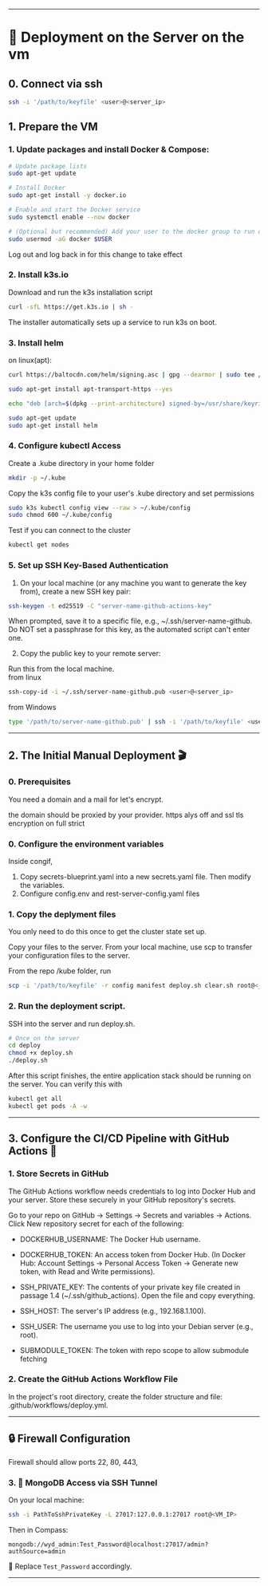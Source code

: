 
---

# 🚀 Deployment on the Server on the vm

## 0. Connect via ssh

```bash
ssh -i '/path/to/keyfile' <user>@<server_ip>
```

## 1. Prepare the VM

### 1. Update packages and install Docker & Compose:

```bash
# Update package lists
sudo apt-get update

# Install Docker
sudo apt-get install -y docker.io

# Enable and start the Docker service
sudo systemctl enable --now docker

# (Optional but recommended) Add your user to the docker group to run docker commands without sudo
sudo usermod -aG docker $USER
```
Log out and log back in for this change to take effect

### 2. Install k3s.io

Download and run the k3s installation script

```bash
curl -sfL https://get.k3s.io | sh -
```
The installer automatically sets up a service to run k3s on boot.

### 3. Install helm

on linux(apt):

```bash
curl https://baltocdn.com/helm/signing.asc | gpg --dearmor | sudo tee /usr/share/keyrings/helm.gpg > /dev/null

sudo apt-get install apt-transport-https --yes

echo "deb [arch=$(dpkg --print-architecture) signed-by=/usr/share/keyrings/helm.gpg] https://baltocdn.com/helm/stable/debian/ all main" | sudo tee /etc/apt/sources.list.d/helm-stable-debian.list

sudo apt-get update
sudo apt-get install helm
```

### 4. Configure kubectl Access

Create a .kube directory in your home folder
```bash
mkdir -p ~/.kube
```

Copy the k3s config file to your user's .kube directory and set permissions
```bash
sudo k3s kubectl config view --raw > ~/.kube/config
sudo chmod 600 ~/.kube/config
```

Test if you can connect to the cluster
```bash
kubectl get nodes
```

### 5. Set up SSH Key-Based Authentication
1. On your local machine (or any machine you want to generate the key from), create a new SSH key pair:

```bash
ssh-keygen -t ed25519 -C "server-name-github-actions-key"
```
  When prompted, save it to a specific file, e.g., ~/.ssh/server-name-github.\
  Do NOT set a passphrase for this key, as the automated script can't enter one.

2. Copy the public key to your remote server:

Run this from the local machine.\
from linux
```bash
ssh-copy-id -i ~/.ssh/server-name-github.pub <user>@<server_ip>
```
from Windows
```bash
type '/path/to/server-name-github.pub' | ssh -i '/path/to/keyfile' <user>@<server_ip> "cat >> .ssh/authorized_keys"
```
---

## 2. The Initial Manual Deployment 🎬

### 0. Prerequisites

You need a domain and a mail for let's encrypt.

the domain should be proxied by your provider.
https alys off and ssl tls encryption on full strict
### 0. Configure the environment variables
Inside congif,
  1. Copy secrets-blueprint.yaml into a new secrets.yaml file. Then modify the variables.
  2. Configure config.env and rest-server-config.yaml files

### 1. Copy the deplyment files

You only need to do this once to get the cluster state set up.

Copy your files to the server. From your local machine, use scp to transfer your configuration files to the server.

From the repo /kube folder, run

```bash
scp -i '/path/to/keyfile' -r config manifest deploy.sh clear.sh root@<_server_ip>:~/deploy
```
### 2. Run the deployment script. 

SSH into the server and run deploy.sh.

```bash
# Once on the server
cd deploy
chmod +x deploy.sh
./deploy.sh
```


After this script finishes, the entire application stack should be running on the server. You can verify this with 
```bash
kubectl get all
kubectl get pods -A -w
```

---
## 3. Configure the CI/CD Pipeline with GitHub Actions 🚀

### 1. Store Secrets in GitHub

The GitHub Actions workflow needs credentials to log into Docker Hub and your server. Store these securely in your GitHub repository's secrets.

Go to your repo on GitHub -> Settings -> Secrets and variables -> Actions.\
Click New repository secret for each of the following:

* DOCKERHUB_USERNAME: The Docker Hub username.

* DOCKERHUB_TOKEN: An access token from Docker Hub. (In Docker Hub: Account Settings -> Personal Access Token -> Generate new token, with Read and Write permissions).

* SSH_PRIVATE_KEY: The contents of your private key file created in passage 1.4 (~/.ssh/github_actions). Open the file and copy everything.

* SSH_HOST: The server's IP address (e.g., 192.168.1.100).

* SSH_USER: The username you use to log into your Debian server (e.g., root).

* SUBMODULE_TOKEN: The token with repo scope to allow submodule fetching

### 2. Create the GitHub Actions Workflow File
In the project's root directory, create the folder structure and file: .github/workflows/deploy.yml.

---





## 🔒 Firewall Configuration

Firewall should allow ports 22, 80, 443, 

### 3. 📡 MongoDB Access via SSH Tunnel

On your local machine:

```bash
ssh -i PathToSshPrivateKey -L 27017:127.0.0.1:27017 root@<VM_IP>
```

Then in Compass:

```text
mongodb://wyd_admin:Test_Password@localhost:27017/admin?authSource=admin
```

🔐 Replace `Test_Password` accordingly.

---